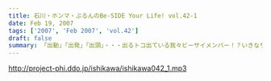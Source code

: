 ```yaml
---
title: 石川・ホンマ・ぶるんのBe-SIDE Your Life! vol.42-1
date: Feb 19, 2007
tags: ['2007', 'Feb 2007', 'vol.42']
draft: false
summary: 「出動」「出発」「出頭」・・・出るトコ出ている我々ビーサイメンバー！？いきなりゴメンナサイなのですが、今回は一時間、二本のみの配信となります！少々短いですが、中身は濃く！よろしくお願いしまーす！！NAMAE
---
```


http://project-phi.ddo.jp/ishikawa/ishikawa042_1.mp3
